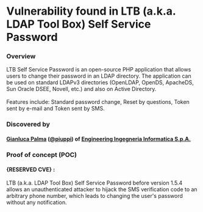 # Vulnerability found in LTB (a.k.a. LDAP Tool Box) Self Service Password 

### Overview
LTB Self Service Password is an open-source PHP application that allows users to change their password in an LDAP directory. The application can be used on standard LDAPv3 directories (OpenLDAP, OpenDS, ApacheDS, Sun Oracle DSEE, Novell, etc.) and also on Active Directory.<br><br>Features include: Standard password change, Reset by questions, Token sent by e-mail and Token sent by SMS.


### Discovered by
#### [Gianluca Palma](https://www.linkedin.com/in/piuppi/) ([@piuppi](https://twitter.com/piuppi)) of [Engineering Ingegneria Informatica S.p.A.](https://www.eng.it)
 
### Proof of concept (POC)

#### {RESERVED CVE} :
LTB (a.k.a. LDAP Tool Box) Self Service Password before version 1.5.4 allows an unauthenticated attacker to hijack the SMS verification code to an arbitrary phone number, which leads to changing the user's password without any notification.


